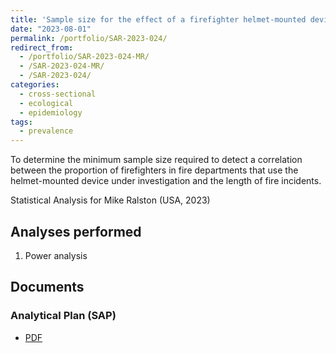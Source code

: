 ```yaml
---
title: 'Sample size for the effect of a firefighter helmet-mounted device on the length of fire incidents in the US: cross-sectional study'
date: "2023-08-01"
permalink: /portfolio/SAR-2023-024/
redirect_from:
  - /portfolio/SAR-2023-024-MR/
  - /SAR-2023-024-MR/
  - /SAR-2023-024/
categories:
  - cross-sectional
  - ecological
  - epidemiology
tags:
  - prevalence
---
```


To determine the minimum sample size required to detect a correlation between the proportion of firefighters in fire departments that use the helmet-mounted device under investigation and the length of fire incidents.

Statistical Analysis for Mike Ralston (USA, 2023)
<!-- Technical Report for Mike Ralston (USA, 2023) -->

## Analyses performed

1. Power analysis

## Documents

<!-- The client has requested that this analysis be kept confidential until a future date, determined by the client. -->
<!-- All documents from this consultation are therefore not published online and only the title and year of the analysis will be included in the consultant's Portfolio. -->
<!-- After the agreed date is reached, the documents will be released. -->

<!-- The client has requested that this analysis be kept confidential. -->
<!-- All documents from this consultation are therefore not published online and only the title and year of the analysis will be included in the consultant's Portfolio. -->

### Analytical Plan (SAP)

- [PDF][sap]

<!-- ### Statistical Analysis Report (SAR) -->

<!-- - [PDF][sar] -->

<!-- ## Associated analyses -->

<!-- This analysis is part of a larger project and is supported by other analyses, linked below. -->

<!-- **[assoc_title]** -->

<!-- <[assoc_link]> -->

<!-- --- -->

[sap]: /files/SAP-2023-024-MR-v01.pdf
[sar]: /files/SAR-2023-024-MR-v01.pdf
